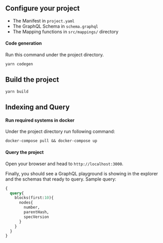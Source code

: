 ## Configure your project

- The Manifest in `project.yaml`
- The GraphQL Schema in `schema.graphql`
- The Mapping functions in `src/mappings/` directory

#### Code generation

Run this command under the project directory.

````
yarn codegen
````

## Build the project

```
yarn build
```

## Indexing and Query

#### Run required systems in docker


Under the project directory run following command:

```
docker-compose pull && docker-compose up
```
#### Query the project

Open your browser and head to `http://localhost:3000`.

Finally, you should see a GraphQL playground is showing in the explorer and the schemas that ready to query.
Sample query: 

````graphql
{
  query{
    blocks(first:10){
      nodes{
        number,
        parentHash,
        specVersion
      }
    }
  }
}
````
